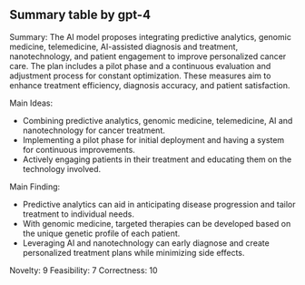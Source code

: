 ## Summary table by gpt-4
Summary: 
The AI model proposes integrating predictive analytics, genomic medicine, telemedicine, AI-assisted diagnosis and treatment, nanotechnology, and patient engagement to improve personalized cancer care. The plan includes a pilot phase and a continuous evaluation and adjustment process for constant optimization. These measures aim to enhance treatment efficiency, diagnosis accuracy, and patient satisfaction.

Main Ideas: 
- Combining predictive analytics, genomic medicine, telemedicine, AI and nanotechnology for cancer treatment.
- Implementing a pilot phase for initial deployment and having a system for continuous improvements.
- Actively engaging patients in their treatment and educating them on the technology involved.

Main Finding:
- Predictive analytics can aid in anticipating disease progression and tailor treatment to individual needs.
- With genomic medicine, targeted therapies can be developed based on the unique genetic profile of each patient.
- Leveraging AI and nanotechnology can early diagnose and create personalized treatment plans while minimizing side effects. 

Novelty: 9
Feasibility: 7
Correctness: 10
